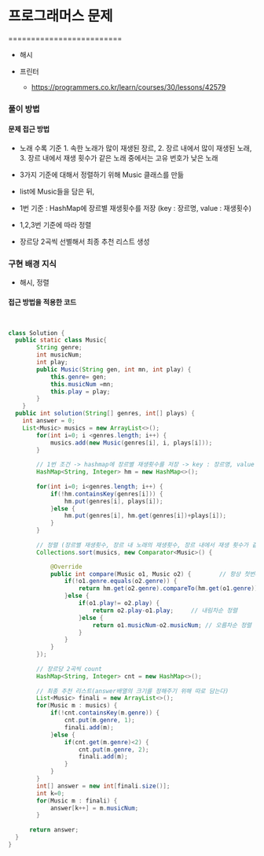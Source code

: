 # 프로그래머스 문제
=========================
- 해시

- 프린터
	-	https://programmers.co.kr/learn/courses/30/lessons/42579

### 풀이 방법

#### 문제 접근 방법
- 노래 수록 기준 1. 속한 노래가 많이 재생된 장르, 2. 장르 내에서 많이 재생된 노래, 3. 장르 내에서 재생 횟수가 같은 노래 중에서는 고유 번호가 낮은 노래

-	3가지 기준에 대해서 정렬하기 위해 Music 클래스를 만듦 
-	list에 Music들을 담은 뒤,
  - 1번 기준 : HashMap에 장르별 재생횟수를 저장 (key : 장르명, value : 재생횟수)
  - 1,2,3번 기준에 따라 정렬
-	장르당 2곡씩 선별해서 최종 추천 리스트 생성

### 구현 배경 지식
- 해시, 정렬

#### 접근 방법을 적용한 코드

```java


class Solution {
  public static class Music{
		String genre;
		int musicNum;
		int play;
		public Music(String gen, int mn, int play) {
			this.genre= gen;
			this.musicNum =mn;
			this.play = play;
		}
	}
  public int solution(String[] genres, int[] plays) {
    int answer = 0;
    List<Music> musics = new ArrayList<>();
        for(int i=0; i <genres.length; i++) {
        	musics.add(new Music(genres[i], i, plays[i]));
        }
        
        // 1번 조건 -> hashmap에 장르별 재생횟수를 저장 -> key : 장르명, value : 재생횟수 
     	HashMap<String, Integer> hm = new HashMap<>();
     	
     	for(int i=0; i<genres.length; i++) {
     		if(!hm.containsKey(genres[i])) {
     			hm.put(genres[i], plays[i]);
     		}else {
     			hm.put(genres[i], hm.get(genres[i])+plays[i]);
     		}
     	}
     	
     	// 정렬 (장르별 재생횟수, 장르 내 노래의 재생횟수, 장르 내에서 재생 횟수가 같은 노래 중에서는 고유 번호가 낮은 노래)
     	Collections.sort(musics, new Comparator<Music>() {

			@Override
			public int compare(Music o1, Music o2) {		// 항상 첫번째 인자가 두번째 인자보다 작다고 생각해라
				if(!o1.genre.equals(o2.genre)) {
					return hm.get(o2.genre).compareTo(hm.get(o1.genre));		// 내림차순 정렬 (큰게 앞에오게)
				}else {
					if(o1.play!= o2.play) {
						return o2.play-o1.play; 	// 내림차순 정렬
					}else {
						return o1.musicNum-o2.musicNum;	// 오름차순 정렬
					}
				}
			}
     	});
     	
     	// 장르당 2곡씩 count
     	HashMap<String, Integer> cnt = new HashMap<>();
     	
     	// 최종 추천 리스트(answer배열의 크기를 정해주기 위해 따로 담는다)
     	List<Music> finali = new ArrayList<>();
     	for(Music m : musics) {
     		if(!cnt.containsKey(m.genre)) {
     			cnt.put(m.genre, 1);
     			finali.add(m);
     		}else {
     			if(cnt.get(m.genre)<2) {
     				cnt.put(m.genre, 2);
     				finali.add(m);
     			}
     		}
     	}
     	int[] answer = new int[finali.size()];
     	int k=0;
     	for(Music m : finali) {
     		answer[k++] = m.musicNum;
     	}
      
      return answer;
  }
}
```
